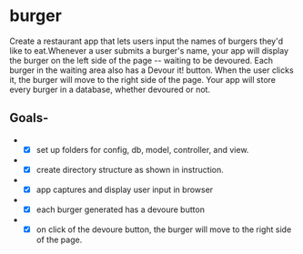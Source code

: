 # burger


Create a restaurant app that lets users input the names of burgers they'd like to eat.Whenever a user submits a burger's name, your app will display the burger on the left side of the page -- waiting to be devoured.
Each burger in the waiting area also has a Devour it! button. When the user clicks it, the burger will move to the right side of the page.
Your app will store every burger in a database, whether devoured or not.

## Goals-
* - [x] set up folders for config, db, model, controller,           and view.
* - [x] create directory structure as shown in instruction. 
* - [x] app captures and display user input in browser
* - [x] each burger generated has a devoure button
* - [x] on click of the devoure button, the burger will move     to the right side of the page. 